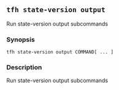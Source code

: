 ## `tfh state-version output`

Run state-version output subcommands

### Synopsis

    tfh state-version output COMMAND[ ... ]

### Description

Run state-version output subcommands

